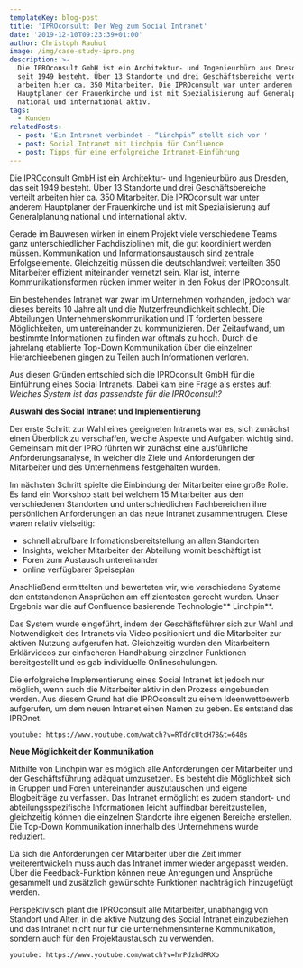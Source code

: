 ```yaml
---
templateKey: blog-post
title: 'IPROconsult: Der Weg zum Social Intranet'
date: '2019-12-10T09:23:39+01:00'
author: Christoph Rauhut
image: /img/case-study-ipro.png
description: >-
  Die IPROconsult GmbH ist ein Architektur- und Ingenieurbüro aus Dresden, das
  seit 1949 besteht. Über 13 Standorte und drei Geschäftsbereiche verteilt
  arbeiten hier ca. 350 Mitarbeiter. Die IPROconsult war unter anderem
  Hauptplaner der Frauenkirche und ist mit Spezialisierung auf Generalplanung
  national und international aktiv.
tags:
  - Kunden
relatedPosts:
  - post: 'Ein Intranet verbindet - “Linchpin” stellt sich vor '
  - post: Social Intranet mit Linchpin für Confluence
  - post: Tipps für eine erfolgreiche Intranet-Einführung
---
```

Die IPROconsult GmbH ist ein Architektur- und Ingenieurbüro aus Dresden, das seit 1949 besteht. Über 13 Standorte und drei Geschäftsbereiche verteilt arbeiten hier ca. 350 Mitarbeiter. Die IPROconsult war unter anderem Hauptplaner der Frauenkirche und ist mit Spezialisierung auf Generalplanung national und international aktiv.

Gerade im Bauwesen wirken in einem Projekt viele verschiedene Teams ganz unterschiedlicher Fachdisziplinen mit, die gut koordiniert werden müssen. Kommunikation und Informationsaustausch sind zentrale Erfolgselemente. Gleichzeitig müssen die deutschlandweit verteilten 350 Mitarbeiter effizient miteinander vernetzt sein. Klar ist, interne Kommunikationsformen rücken immer weiter in den Fokus der IPROconsult.

Ein bestehendes Intranet war zwar im Unternehmen vorhanden, jedoch war dieses bereits 10 Jahre alt und die Nutzerfreundlichkeit schlecht. Die Abteilungen Unternehmenskommunikation und IT forderten bessere Möglichkeiten, um untereinander zu kommunizieren. Der Zeitaufwand, um bestimmte Informationen zu finden war oftmals zu hoch. Durch die jahrelang etablierte Top-Down Kommunikation über die einzelnen Hierarchieebenen gingen zu Teilen auch Informationen verloren.

Aus diesen Gründen entschied sich die IPROconsult GmbH für die Einführung eines Social Intranets. Dabei kam eine Frage als erstes auf: _Welches System ist das passendste für die IPROconsult?_

**Auswahl des Social Intranet und Implementierung**

Der erste Schritt zur Wahl eines geeigneten Intranets war es, sich zunächst einen Überblick zu verschaffen, welche Aspekte und Aufgaben wichtig sind. Gemeinsam mit der IPRO führten wir zunächst eine ausführliche Anforderungsanalyse, in welcher die Ziele und Anforderungen der Mitarbeiter und des Unternehmens festgehalten wurden.

Im nächsten Schritt spielte die Einbindung der Mitarbeiter eine große Rolle. Es fand ein Workshop statt bei welchem 15 Mitarbeiter aus den verschiedenen Standorten und unterschiedlichen Fachbereichen ihre persönlichen Anforderungen an das neue Intranet zusammentrugen. Diese waren relativ vielseitig:

* schnell abrufbare Infomationsbereitstellung an allen Standorten
* Insights, welcher Mitarbeiter der Abteilung womit beschäftigt ist
* Foren zum Austausch untereinander
* online verfügbarer Speiseplan


Anschließend ermittelten und bewerteten wir, wie verschiedene Systeme den entstandenen Ansprüchen am effizientesten gerecht wurden. Unser Ergebnis war die auf Confluence basierende Technologie** Linchpin**.

Das System wurde eingeführt, indem der Geschäftsführer sich zur Wahl und Notwendigkeit des Intranets via Video positioniert und die Mitarbeiter zur aktiven Nutzung aufgerufen hat. Gleichzeitig wurden den Mitarbeitern Erklärvideos zur einfacheren Handhabung einzelner Funktionen bereitgestellt und es gab individuelle Onlineschulungen. 

Die erfolgreiche Implementierung eines Social Intranet ist jedoch nur möglich, wenn auch die Mitarbeiter aktiv in den Prozess eingebunden werden.
Aus diesem Grund hat die IPROconsult zu einem Ideenwettbewerb aufgerufen, um dem neuen Intranet einen Namen zu geben. Es entstand das IPROnet.

`youtube: https://www.youtube.com/watch?v=RTdYcUtcH78&t=648s`

**Neue Möglichkeit der Kommunikation**

Mithilfe von Linchpin war es möglich alle Anforderungen der Mitarbeiter und der Geschäftsführung adäquat umzusetzen. 
Es besteht die Möglichkeit sich in Gruppen und Foren untereinander auszutauschen und eigene Blogbeiträge zu verfassen. Das Intranet ermöglicht es zudem standort- und abteilungsspezifische Informationen leicht auffindbar bereitzustellen, gleichzeitig können die einzelnen Standorte ihre eigenen Bereiche erstellen. Die Top-Down Kommunikation innerhalb des Unternehmens wurde reduziert.

Da sich die Anforderungen der Mitarbeiter über die Zeit immer weiterentwickeln muss auch das Intranet immer wieder angepasst werden. Über die Feedback-Funktion können neue Anregungen und Ansprüche gesammelt und zusätzlich gewünschte Funktionen nachträglich hinzugefügt werden.

Perspektivisch plant die IPROconsult alle Mitarbeiter, unabhängig von Standort und Alter, in die aktive Nutzung des Social Intranet einzubeziehen und das Intranet nicht nur für die unternehmensinterne Kommunikation, sondern auch für den Projektaustausch zu verwenden.

`youtube: https://www.youtube.com/watch?v=hrPdzhdRRXo`
